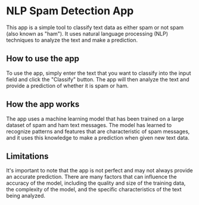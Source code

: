 # NLP Spam Detection App
This app is a simple tool to classify text data as either spam or not spam (also known as "ham"). It uses natural language processing (NLP) techniques to analyze the text and make a prediction.

## How to use the app
To use the app, simply enter the text that you want to classify into the input field and click the "Classify" button. The app will then analyze the text and provide a prediction of whether it is spam or ham.

## How the app works
The app uses a machine learning model that has been trained on a large dataset of spam and ham text messages. The model has learned to recognize patterns and features that are characteristic of spam messages, and it uses this knowledge to make a prediction when given new text data.

## Limitations
It's important to note that the app is not perfect and may not always provide an accurate prediction. There are many factors that can influence the accuracy of the model, including the quality and size of the training data, the complexity of the model, and the specific characteristics of the text being analyzed.
